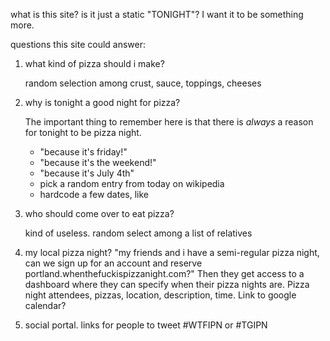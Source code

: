 what is this site? is it just a static "TONIGHT"? I want it to be something more.

questions this site could answer:

1. what kind of pizza should i make?

    random selection among crust, sauce, toppings, cheeses
2. why is tonight a good night for pizza?

    The important thing to remember here is that there is *always* a reason for tonight to be pizza night.
    - "because it's friday!"
    - "because it's the weekend!"
    - "because it's July 4th"
    - pick a random entry from today on wikipedia
    - hardcode a few dates, like 
3. who should come over to eat pizza?

    kind of useless. random select among a list of relatives

4. my local pizza night? "my friends and i have a semi-regular pizza night, can we sign up for an account and reserve portland.whenthefuckispizzanight.com?" Then they get access to a dashboard where they can specify when their pizza nights are. Pizza night attendees, pizzas, location, description, time. Link to google calendar?

5. social portal. links for people to tweet #WTFIPN or #TGIPN
